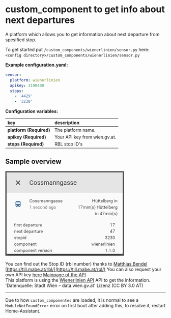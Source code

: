 # custom_component to get info about next departures

A platform which allows you to get information about next departure from spesified stop.
  
To get started put `/custom_components/wienerlinien/sensor.py` here:  
`<config directory>/custom_components/wienerlinien/sensor.py`  
  
**Example configuration.yaml:**

```yaml
sensor:
  platform: wienerlinien
  apikey: 2190400
  stops:
    - '4429'
    - '3230'
```

**Configuration variables:**  
  
key | description  
:--- | :---  
**platform (Required)** | The platform name.  
**apikey (Required)** | Your API key from wien.gv.at.  
**stops (Required)** | RBL stop ID's  
  
## Sample overview

![Sample overview](overview.png)
  
You can find out the Stop ID (rbl number) thanks to [Matthias Bendel](https://github.com/mabe-at) [https://till.mabe.at/rbl/](https://till.mabe.at/rbl/)
You can also request your own API key [here](https://www.wien.gv.at/formularserver2/user/formular.aspx?pid=3b49a23de1ff43efbc45ae85faee31db&pn=B0718725a79fb40f4bb4b7e0d2d49f1d1)
[Mainpage of the API](https://www.data.gv.at/katalog/dataset/add66f20-d033-4eee-b9a0-47019828e698)  
This platform is using the [Wienerlinien API](http://www.wienerlinien.at) API to get the information.
'Datenquelle: Stadt Wien – data.wien.gv.at'
Lizenz (CC BY 3.0 AT)  
***
Due to how `custom_componentes` are loaded, it is normal to see a `ModuleNotFoundError` error on first boot after adding this, to resolve it, restart Home-Assistant.